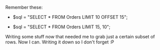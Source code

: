 Remember these:

* $sql = "SELECT * FROM Orders LIMIT 10 OFFSET 15";

* $sql = "SELECT * FROM Orders LIMIT 15, 10";
  
Writing some stuff now that needed me to grab just a certain subset of rows. Now I can. Writing it down so I don't forget :P
